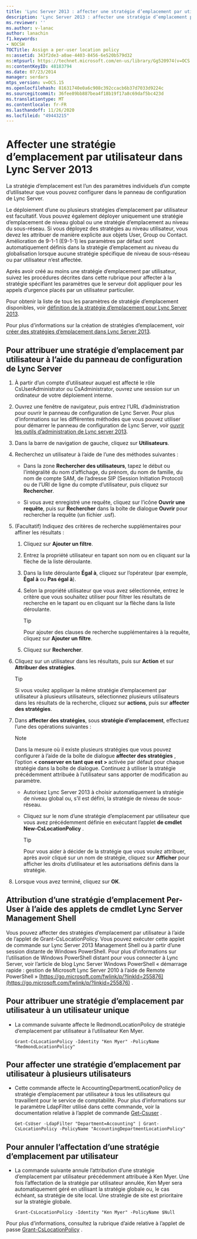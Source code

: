 ```yaml
---
title: 'Lync Server 2013 : affecter une stratégie d’emplacement par utilisateur'
description: 'Lync Server 2013 : affecter une stratégie d’emplacement par utilisateur.'
ms.reviewer: ''
ms.author: v-lanac
author: lanachin
f1.keywords:
- NOCSH
TOCTitle: Assign a per-user location policy
ms:assetid: 343f2de3-a0ae-4403-8456-6e520b579d32
ms:mtpsurl: https://technet.microsoft.com/en-us/library/Gg520974(v=OCS.15)
ms:contentKeyID: 48183794
ms.date: 07/23/2014
manager: serdars
mtps_version: v=OCS.15
ms.openlocfilehash: 81631740e0a6c908c392ccacb6b37d7033d9224c
ms.sourcegitcommit: 36fee89bb887bea4f18b19f17a8c69daf5bc423d
ms.translationtype: MT
ms.contentlocale: fr-FR
ms.lasthandoff: 11/26/2020
ms.locfileid: "49443215"
---
```

# <a name="assign-a-per-user-location-policy-in-lync-server-2013"></a>Affecter une stratégie d’emplacement par utilisateur dans Lync Server 2013

 


La stratégie d’emplacement est l’un des paramètres individuels d’un compte d’utilisateur que vous pouvez configurer dans le panneau de configuration de Lync Server.

Le déploiement d’une ou plusieurs stratégies d’emplacement par utilisateur est facultatif. Vous pouvez également déployer uniquement une stratégie d’emplacement de niveau global ou une stratégie d’emplacement au niveau du sous-réseau. Si vous déployez des stratégies au niveau utilisateur, vous devez les attribuer de manière explicite aux objets User, Group ou Contact. Amélioration de 9-1-1 (E9-1-1) les paramètres par défaut sont automatiquement définis dans la stratégie d’emplacement au niveau du globalisation lorsque aucune stratégie spécifique de niveau de sous-réseau ou par utilisateur n’est affectée.

Après avoir créé au moins une stratégie d’emplacement par utilisateur, suivez les procédures décrites dans cette rubrique pour affecter à la stratégie spécifiant les paramètres que le serveur doit appliquer pour les appels d’urgence placés par un utilisateur particulier.

Pour obtenir la liste de tous les paramètres de stratégie d’emplacement disponibles, voir [définition de la stratégie d’emplacement pour Lync Server 2013](lync-server-2013-defining-the-location-policy.md).

Pour plus d’informations sur la création de stratégies d’emplacement, voir [créer des stratégies d’emplacement dans Lync Server 2013](lync-server-2013-create-location-policies.md).

## <a name="to-assign-a-per-user-location-policy-with-the-lync-server-control-panel"></a>Pour attribuer une stratégie d’emplacement par utilisateur à l’aide du panneau de configuration de Lync Server

1.  À partir d’un compte d’utilisateur auquel est affecté le rôle CsUserAdministrator ou CsAdministrator, ouvrez une session sur un ordinateur de votre déploiement interne.

2.  Ouvrez une fenêtre de navigateur, puis entrez l’URL d’administration pour ouvrir le panneau de configuration de Lync Server. Pour plus d’informations sur les différentes méthodes que vous pouvez utiliser pour démarrer le panneau de configuration de Lync Server, voir [ouvrir les outils d’administration de Lync server 2013](lync-server-2013-open-lync-server-administrative-tools.md).

3.  Dans la barre de navigation de gauche, cliquez sur **Utilisateurs**.

4.  Recherchez un utilisateur à l’aide de l’une des méthodes suivantes :
    
      - Dans la zone **Rechercher des utilisateurs**, tapez le début ou l’intégralité du nom d’affichage, du prénom, du nom de famille, du nom de compte SAM, de l’adresse SIP (Session Initiation Protocol) ou de l’URI de ligne du compte d’utilisateur, puis cliquez sur **Rechercher**.
    
      - Si vous avez enregistré une requête, cliquez sur l’icône **Ouvrir une requête**, puis sur **Rechercher** dans la boîte de dialogue **Ouvrir** pour rechercher la requête (un fichier .usf).

5.  (Facultatif) Indiquez des critères de recherche supplémentaires pour affiner les résultats :
    
    1.  Cliquez sur **Ajouter un filtre**.
    
    2.  Entrez la propriété utilisateur en tapant son nom ou en cliquant sur la flèche de la liste déroulante.
    
    3.  Dans la liste déroulante **Égal à**, cliquez sur l’opérateur (par exemple, **Égal à** ou **Pas égal à**).
    
    4.  Selon la propriété utilisateur que vous avez sélectionnée, entrez le critère que vous souhaitez utiliser pour filtrer les résultats de recherche en le tapant ou en cliquant sur la flèche dans la liste déroulante.
        

        > [!TIP]  
        > Pour ajouter des clauses de recherche supplémentaires à la requête, cliquez sur <STRONG>Ajouter un filtre</STRONG>.

    
    5.  Cliquez sur **Rechercher**.

6.  Cliquez sur un utilisateur dans les résultats, puis sur **Action** et sur **Attribuer des stratégies**.
    

    > [!TIP]  
    > Si vous voulez appliquer la même stratégie d’emplacement par utilisateur à plusieurs utilisateurs, sélectionnez plusieurs utilisateurs dans les résultats de la recherche, cliquez sur <STRONG>actions</STRONG>, puis sur <STRONG>affecter des stratégies</STRONG>.



7.  Dans **affecter des stratégies**, sous **stratégie d’emplacement**, effectuez l’une des opérations suivantes :
    

    > [!NOTE]  
    > Dans la mesure où il existe plusieurs stratégies que vous pouvez configurer à l’aide de la boîte de dialogue <STRONG>affecter des stratégies</STRONG> , l’option <STRONG> &lt; conserver en tant que est &gt; </STRONG> activée par défaut pour chaque stratégie dans la boîte de dialogue. Continuez à utiliser la stratégie précédemment attribuée à l’utilisateur sans apporter de modification au paramètre.

    
      - Autorisez Lync Server 2013 à choisir automatiquement la stratégie de niveau global ou, s’il est défini, la stratégie de niveau de sous-réseau.
    
      - Cliquez sur le nom d’une stratégie d’emplacement par utilisateur que vous avez précédemment définie en exécutant l’applet **de cmdlet New-CsLocationPolicy** .
        

        > [!TIP]  
        > Pour vous aider à décider de la stratégie que vous voulez attribuer, après avoir cliqué sur un nom de stratégie, cliquez sur <STRONG>Afficher</STRONG> pour afficher les droits d’utilisateur et les autorisations définis dans la stratégie.



8.  Lorsque vous avez terminé, cliquez sur **OK**.

## <a name="assigning-a-per-user-location-policy-by-using-lync-server-management-shell-cmdlets"></a>Attribution d’une stratégie d’emplacement Per-User à l’aide des applets de cmdlet Lync Server Management Shell

Vous pouvez affecter des stratégies d’emplacement par utilisateur à l’aide de l’applet de Grant-CsLocationPolicy. Vous pouvez exécuter cette applet de commande sur Lync Server 2013 Management Shell ou à partir d’une session distante de Windows PowerShell. Pour plus d’informations sur l’utilisation de Windows PowerShell distant pour vous connecter à Lync Server, voir l’article de blog Lync Server Windows PowerShell « démarrage rapide : gestion de Microsoft Lync Server 2010 à l’aide de Remote PowerShell » [https://go.microsoft.com/fwlink/p/?linkId=255876](https://go.microsoft.com/fwlink/p/?linkid=255876) .

## <a name="to-assign-a-per-user-location-policy-to-a-single-user"></a>Pour attribuer une stratégie d’emplacement par utilisateur à un utilisateur unique

  - La commande suivante affecte le RedmondLocationPolicy de stratégie d’emplacement par utilisateur à l’utilisateur Ken Myer.
    
        Grant-CsLocationPolicy -Identity "Ken Myer" -PolicyName "RedmondLocationPolicy"

## <a name="to-assign-a-per-user-location-policy-to-multiple-users"></a>Pour affecter une stratégie d’emplacement par utilisateur à plusieurs utilisateurs

  - Cette commande affecte le AccountingDepartmentLocationPolicy de stratégie d’emplacement par utilisateur à tous les utilisateurs qui travaillent pour le service de comptabilité. Pour plus d’informations sur le paramètre LdapFilter utilisé dans cette commande, voir la documentation relative à l’applet de commande [Get-Csuser](https://technet.microsoft.com/library/gg398125\(v=ocs.15\)) .
    
        Get-CsUser -LdapFilter "Department=Accounting" | Grant-CsLocationPolicy -PolicyName "AccountingDepartmentLocationPolicy"

## <a name="to-unassign-a-per-user-location-policy"></a>Pour annuler l’affectation d’une stratégie d’emplacement par utilisateur

  - La commande suivante annule l’attribution d’une stratégie d’emplacement par utilisateur précédemment attribuée à Ken Myer. Une fois l’affectation de la stratégie par utilisateur annulée, Ken Myer sera automatiquement géré en utilisant la stratégie globale ou, le cas échéant, sa stratégie de site local. Une stratégie de site est prioritaire sur la stratégie globale.
    
        Grant-CsLocationPolicy -Identity "Ken Myer" -PolicyName $Null

Pour plus d’informations, consultez la rubrique d’aide relative à l’applet de passe [Grant-CsLocationPolicy](https://technet.microsoft.com/library/gg413049\(v=ocs.15\)) .

